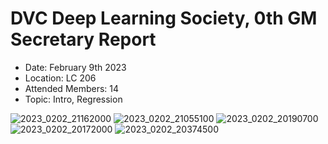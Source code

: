 # DVC Deep Learning Society, 0th GM Secretary Report
- Date: February 9th 2023
- Location: LC 206
- Attended Members: 14
- Topic: Intro, Regression


![2023_0202_21162000](https://user-images.githubusercontent.com/80879010/221294521-a2284092-d397-4793-8507-9fd14a4edde7.jpg)
![2023_0202_21055100](https://user-images.githubusercontent.com/80879010/221294628-bfdb638c-6f56-47c7-b32e-06d8855a5da9.jpg)
![2023_0202_20190700](https://user-images.githubusercontent.com/80879010/221294657-f830a7fc-fd49-4c35-8df4-4c0987dc58ea.jpg)
![2023_0202_20172000](https://user-images.githubusercontent.com/80879010/221294676-335827d2-e48c-4c58-9f41-301bd2abe276.jpg)
![2023_0202_20374500](https://user-images.githubusercontent.com/80879010/221294706-dd3cc5ac-41c4-4a9c-aafd-f815bb12fa23.jpg)
